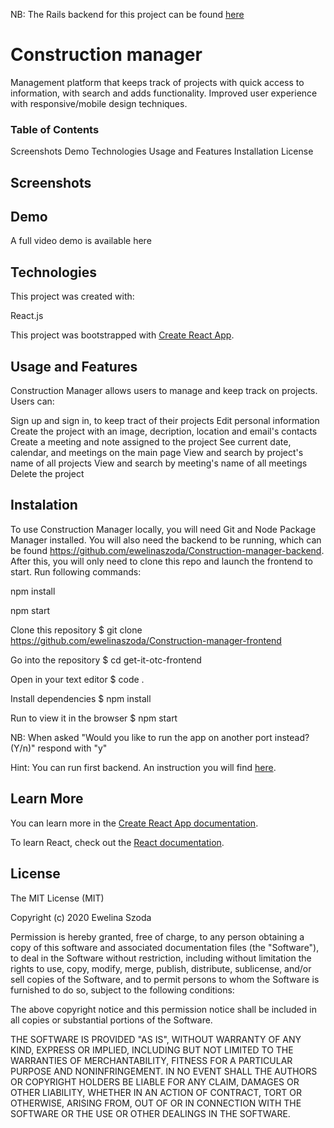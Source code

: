 NB: The Rails backend for this project can be found [here](https://github.com/ewelinaszoda/Construction-manager-backend)

# Construction manager

Management platform that keeps track of projects with quick access to information, with search and adds functionality. Improved user experience with responsive/mobile design techniques.

### Table of Contents 

Screenshots
Demo
Technologies
Usage and Features
Installation
License

## Screenshots


## Demo 

A full video demo is available here

## Technologies

This project was created with:

React.js

This project was bootstrapped with [Create React App](https://github.com/facebook/create-react-app).

## Usage and Features

Construction Manager allows users to manage and keep track on projects. Users can:

Sign up and sign in, to keep tract of their projects
Edit personal information
Create the project with an image, decription, location and email's contacts
Create a meeting and note assigned to the project
See current date, calendar, and meetings on the main page
View and search by project's name of all projects
View and search by meeting's name of all meetings
Delete the project

## Instalation

To use Construction Manager locally, you will need Git and Node Package Manager installed. You will also need the backend to be running, which can be found https://github.com/ewelinaszoda/Construction-manager-backend. After this, you will only need to clone this repo and launch the frontend to start. Run following commands:

npm install

npm start

Clone this repository
$ git clone https://github.com/ewelinaszoda/Construction-manager-frontend

Go into the repository
$ cd get-it-otc-frontend

Open in your text editor
$ code .

Install dependencies
$ npm install

Run to view it in the browser
$ npm start

NB: When asked "Would you like to run the app on another port instead? (Y/n)" respond with "y"

Hint: You can run first backend. An instruction you will find [here](https://github.com/ewelinaszoda/Construction-manager-backend).

## Learn More

You can learn more in the [Create React App documentation](https://facebook.github.io/create-react-app/docs/getting-started).

To learn React, check out the [React documentation](https://reactjs.org/).

## License

The MIT License (MIT)

Copyright (c) 2020 Ewelina Szoda

Permission is hereby granted, free of charge, to any person obtaining a copy of this software and associated documentation files (the "Software"), to deal in the Software without restriction, including without limitation the rights to use, copy, modify, merge, publish, distribute, sublicense, and/or sell copies of the Software, and to permit persons to whom the Software is furnished to do so, subject to the following conditions:

The above copyright notice and this permission notice shall be included in all copies or substantial portions of the Software.

THE SOFTWARE IS PROVIDED "AS IS", WITHOUT WARRANTY OF ANY KIND, EXPRESS OR IMPLIED, INCLUDING BUT NOT LIMITED TO THE WARRANTIES OF MERCHANTABILITY, FITNESS FOR A PARTICULAR PURPOSE AND NONINFRINGEMENT. IN NO EVENT SHALL THE AUTHORS OR COPYRIGHT HOLDERS BE LIABLE FOR ANY CLAIM, DAMAGES OR OTHER LIABILITY, WHETHER IN AN ACTION OF CONTRACT, TORT OR OTHERWISE, ARISING FROM, OUT OF OR IN CONNECTION WITH THE SOFTWARE OR THE USE OR OTHER DEALINGS IN THE SOFTWARE.
